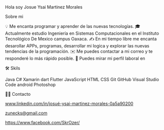 Hola soy Josue Ysai Martinez Morales

 Sobre mi
 
💡  Me encanta programar y aprender de las nuevas tecnologías.
🎓  Actualmente estudio Ingeniería en Sistemas Computacionales en el Instituto Tecnológico De Mexico campus Oaxaca.
✍️  En mi tiempo libre me encanta desarollar APPs, programas, desarrollar mi logica y explorar las nuevas tendencias de la programación.
✉️  Me puedes contactar a mi correo y te responderé lo más rápido posible.
📄  Puedes mirar mi perfil laboral en 

🛠  Skils

Java  C#  Xamarin  dart  Flutter  JavaScript  HTML  CSS  Git  GitHub  Visual Studio Code  android  Photoshop 

🤝🏻  Contacto

  www.linkedin.com/in/josué-ysai-martinez-morales-0a5a90200
  
  zunecks@gmail.com
  
  https://www.facebook.com/SkrOzer/

